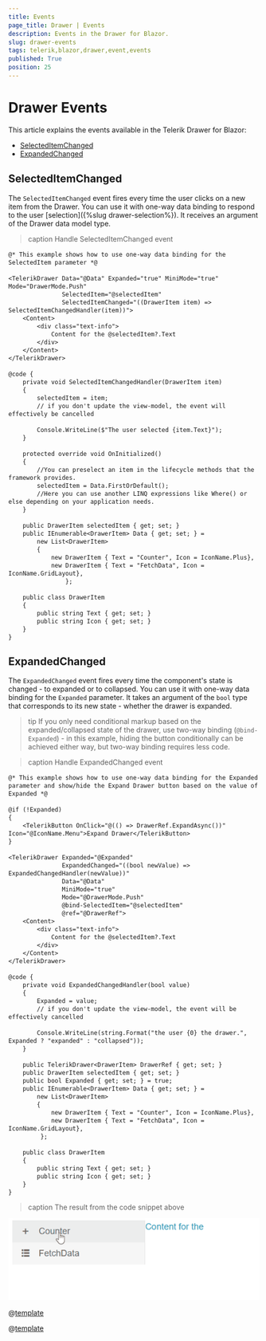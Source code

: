 ```yaml
---
title: Events
page_title: Drawer | Events
description: Events in the Drawer for Blazor.
slug: drawer-events
tags: telerik,blazor,drawer,event,events
published: True
position: 25
---
```


# Drawer Events

This article explains the events available in the Telerik Drawer for Blazor:

* [SelectedItemChanged](#selecteditemchanged)
* [ExpandedChanged](#expandedchanged)


## SelectedItemChanged

The `SelectedItemChanged` event fires every time the user clicks on a new item from the Drawer. You can use it with one-way data binding to respond to the user [selection]({%slug drawer-selection%}). It receives an argument of the Drawer data model type.

>caption Handle SelectedItemChanged event

````CSHTML
@* This example shows how to use one-way data binding for the SelectedItem parameter *@

<TelerikDrawer Data="@Data" Expanded="true" MiniMode="true" Mode="DrawerMode.Push"
               SelectedItem="@selectedItem"
               SelectedItemChanged="((DrawerItem item) => SelectedItemChangedHandler(item))">
    <Content>
        <div class="text-info">
            Content for the @selectedItem?.Text
        </div>
    </Content>
</TelerikDrawer>

@code {
    private void SelectedItemChangedHandler(DrawerItem item)
    {
        selectedItem = item;
        // if you don't update the view-model, the event will effectively be cancelled

        Console.WriteLine($"The user selected {item.Text}");
    }

    protected override void OnInitialized()
    {
        //You can preselect an item in the lifecycle methods that the framework provides.
        selectedItem = Data.FirstOrDefault();
        //Here you can use another LINQ expressions like Where() or else depending on your application needs.
    }

    public DrawerItem selectedItem { get; set; }
    public IEnumerable<DrawerItem> Data { get; set; } =
        new List<DrawerItem>
        {
            new DrawerItem { Text = "Counter", Icon = IconName.Plus},
            new DrawerItem { Text = "FetchData", Icon = IconName.GridLayout},
                };

    public class DrawerItem
    {
        public string Text { get; set; }
        public string Icon { get; set; }
    }
}
````


## ExpandedChanged

The `ExpandedChanged` event fires every time the component's state is changed - to expanded or to collapsed. You can use it with one-way data binding for the `Expanded` parameter. It takes an argument of the `bool` type that corresponds to its new state - whether the drawer is expanded.

>tip If you only need conditional markup based on the expanded/collapsed state of the drawer, use two-way binding (`@bind-Expanded`) - in this example, hiding the button conditionally can be achieved either way, but two-way binding requires less code.

>caption Handle ExpandedChanged event

````CSHTML
@* This example shows how to use one-way data binding for the Expanded parameter and show/hide the Expand Drawer button based on the value of Expanded *@

@if (!Expanded)
{
    <TelerikButton OnClick="@(() => DrawerRef.ExpandAsync())" Icon="@IconName.Menu">Expand Drawer</TelerikButton>
}

<TelerikDrawer Expanded="@Expanded"
               ExpandedChanged="((bool newValue) => ExpandedChangedHandler(newValue))"
               Data="@Data"
               MiniMode="true"
               Mode="@DrawerMode.Push"
               @bind-SelectedItem="@selectedItem"
               @ref="@DrawerRef">
    <Content>
        <div class="text-info">
            Content for the @selectedItem?.Text
        </div>
    </Content>
</TelerikDrawer>

@code {
    private void ExpandedChangedHandler(bool value)
    {
        Expanded = value;
        // if you don't update the view-model, the event will be effectively cancelled

        Console.WriteLine(string.Format("the user {0} the drawer.", Expanded ? "expanded" : "collapsed"));
    }

    public TelerikDrawer<DrawerItem> DrawerRef { get; set; }
    public DrawerItem selectedItem { get; set; }
    public bool Expanded { get; set; } = true;
    public IEnumerable<DrawerItem> Data { get; set; } =
        new List<DrawerItem>
        {
            new DrawerItem { Text = "Counter", Icon = IconName.Plus},
            new DrawerItem { Text = "FetchData", Icon = IconName.GridLayout},
         };

    public class DrawerItem
    {
        public string Text { get; set; }
        public string Icon { get; set; }
    }
}
````
>caption The result from the code snippet above

![drawer expandedchanged example](images/drawer-expandedchanged-example.gif)

@[template](/_contentTemplates/common/general-info.md#event-callback-can-be-async)

@[template](/_contentTemplates/common/issues-and-warnings.md#valuechanged-lambda-required)

